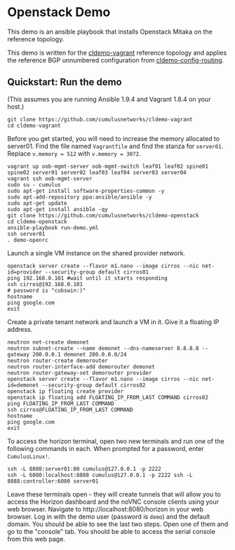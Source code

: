 Openstack Demo
==============
This demo is an ansible playbook that installs Openstack Mitaka on the reference topology.

This demo is written for the [cldemo-vagrant](https://github.com/cumulusnetworks/cldemo-vagrant) reference topology and applies the reference BGP unnumbered configuration from [cldemo-config-routing](https://github.com/cumulusnetworks/cldemo-config-routing).


Quickstart: Run the demo
------------------------
(This assumes you are running Ansible 1.9.4 and Vagrant 1.8.4 on your host.)

    git clone https://github.com/cumulusnetworks/cldemo-vagrant
    cd cldemo-vagrant

Before you get started, you will need to increase the memory allocated to server01.
Find the file named `Vagrantfile` and find the stanza for `server01`. Replace
`v.memory = 512` with `v.memory = 3072`.

    vagrant up oob-mgmt-server oob-mgmt-switch leaf01 leaf02 spine01 spine02 server01 server02 leaf03 leaf04 server03 server04
    vagrant ssh oob-mgmt-server
    sudo su - cumulus
    sudo apt-get install software-properties-common -y
    sudo apt-add-repository ppa:ansible/ansible -y
    sudo apt-get update
    sudo apt-get install ansible -qy
    git clone https://github.com/cumulusnetworks/cldemo-openstack
    cd cldemo-openstack
    ansible-playbook run-demo.yml
    ssh server01
    . demo-openrc

Launch a single VM instance on the shared provider network.

    openstack server create --flavor m1.nano --image cirros --nic net-id=provider --security-group default cirros01
    ping 192.168.0.101 #wait until it starts responding
    ssh cirros@192.168.0.101
    # password is "cubswin:)"
    hostname
    ping google.com
    exit

Create a private tenant network and launch a VM in it. Give it a floating IP address.

    neutron net-create demonet
    neutron subnet-create --name demonet --dns-nameserver 8.8.8.8 --gateway 200.0.0.1 demonet 200.0.0.0/24
    neutron router-create demorouter
    neutron router-interface-add demorouter demonet
    neutron router-gateway-set demorouter provider
    openstack server create --flavor m1.nano --image cirros --nic net-id=demonet --security-group default cirros02
    openstack ip floating create provider
    openstack ip floating add FLOATING_IP_FROM_LAST COMMAND cirros02
    ping FLOATING_IP_FROM_LAST COMMAND
    ssh cirros@FLOATING_IP_FROM_LAST COMMAND
    hostname
    ping google.com
    exit

To access the horizon terminal, open two new terminals and run one of the
following commands in each. When prompted for a password, enter `CumulusLinux!`.

    ssh -L 8080:server01:80 cumulus@127.0.0.1 -p 2222
    ssh -L 6080:localhost:8888 cumulus@127.0.0.1 -p 2222 ssh -L 8888:controller:6080 server01

Leave these terminals open - they will create tunnels that will allow you to
access the Horizon dashboard and the noVNC console clients using your web
browser. Navigate to  http://localhost:8080/horizon in your web browser.
Log in with the demo user (password is `demo`) and the default domain. You
should be able to see the last two steps. Open one of them and go to the "console"
tab. You should be able to access the serial console from this web page.
